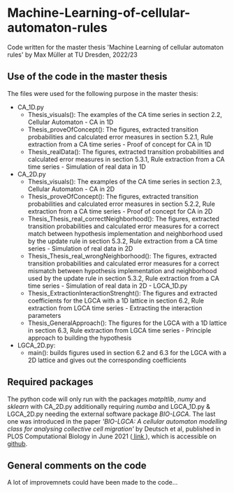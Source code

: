 # Machine-Learning-of-cellular-automaton-rules
Code written for the master thesis 'Machine Learning of cellular automaton rules' by Max Müller at TU Dresden, 2022/23

## Use of the code in the master thesis
The files were used for the following purpose in the master thesis:
- CA_1D.py
  - Thesis_visuals(): The examples of the CA time series in section 2.2, Cellular Automaton - CA in 1D
  - Thesis_proveOfConcept(): The figures, extracted transition probabilities and calculated error measures in section 5.2.1, Rule extraction from a CA time series - Proof of concept for CA in 1D 
  - Thesis_realData(): The figures, extracted transition probabilities and calculated error measures in section 5.3.1, Rule extraction from a CA time series - Simulation of real data in 1D 
- CA_2D.py 
  - Thesis_visuals(): The examples of the CA time series in section 2.3, Cellular Automaton - CA in 2D
  - Thesis_proveOfConcept(): The figures, extracted transition probabilities and calculated error measures in section 5.2.2, Rule extraction from a CA time series - Proof of concept for CA in 2D 
  - Thesis_Thesis_real_correctNeighborhood(): The figures, extracted transition probabilities and calculated error measures for a correct match between hypothesis implementation and neighborhood used by the update rule in section 5.3.2, Rule extraction from a CA time series - Simulation of real data in 2D
  - Thesis_Thesis_real_wrongNeighborhood(): The figures, extracted transition probabilities and calculated error measures for a correct mismatch between hypothesis implementation and neighborhood used by the update rule in section 5.3.2, Rule extraction from a CA time series - Simulation of real data in 2D  - LGCA_1D.py
  - Thesis_ExtractionInteractionStrenght(): The figures and extracted coefficients for the LGCA with a 1D lattice in section 6.2, Rule extraction from LGCA time series - Extracting the interaction parameters 
  - Thesis_GeneralApproach(): The figures for the LGCA with a 1D lattice in section 6.3, Rule extraction from LGCA time series - Principle approach to building the hypothesis 
- LGCA_2D.py:
  - main(): builds figures used in section 6.2 and 6.3 for the LGCA with a 2D lattice and gives out the corresponding coefficients 
  
## Required packages
The python code will only run with the packages *matpltlib*, *numy* and *sklearn* with CA_2D.py additionally requiring *numba* and LGCA_1D.py & LGCA_2D.py needing the external software package *BIO-LGCA*. The last one was introduced in the paper *'BIO-LGCA: A cellular automaton modelling class for analysing collective cell migration'* by Deutsch et al, published in PLOS Computational Biology in June 2021 (<a href=https://doi.org/10.1371/journal.pcbi.1009066> link </a>), which is accessible on <a href=https://github.com/sisyga/BIO-LGCA>github</a>.

## General comments on the code
A lot of improvemnets could have been made to the code... 
